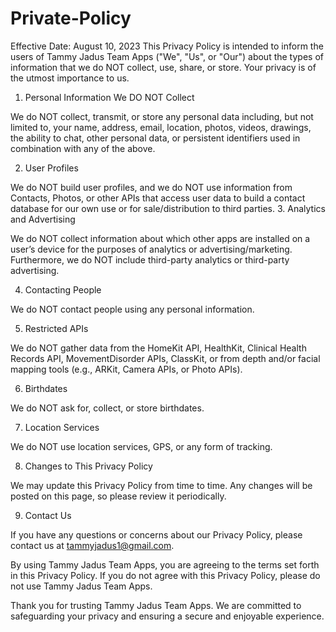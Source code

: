 # Private-Policy
Effective Date: August 10, 2023  This Privacy Policy is intended to inform the users of Tammy Jadus Team Apps ("We", "Us", or "Our") about the types of information that we do NOT collect, use, share, or store. Your privacy is of the utmost importance to us.

1. Personal Information We DO NOT Collect

We do NOT collect, transmit, or store any personal data including, but not limited to, your name, address, email, location, photos, videos, drawings, the ability to chat, other personal data, or persistent identifiers used in combination with any of the above.

2. User Profiles

We do NOT build user profiles, and we do NOT use information from Contacts, Photos, or other APIs that access user data to build a contact database for our own use or for sale/distribution to third parties.
3. Analytics and Advertising

We do NOT collect information about which other apps are installed on a user’s device for the purposes of analytics or advertising/marketing. Furthermore, we do NOT include third-party analytics or third-party advertising.

4. Contacting People

We do NOT contact people using any personal information.

5. Restricted APIs

We do NOT gather data from the HomeKit API, HealthKit, Clinical Health Records API, MovementDisorder APIs, ClassKit, or from depth and/or facial mapping tools (e.g., ARKit, Camera APIs, or Photo APIs).

6. Birthdates

We do NOT ask for, collect, or store birthdates.

7. Location Services

We do NOT use location services, GPS, or any form of tracking.

8. Changes to This Privacy Policy

We may update this Privacy Policy from time to time. Any changes will be posted on this page, so please review it periodically.

9. Contact Us 

If you have any questions or concerns about our Privacy Policy, please contact us at tammyjadus1@gmail.com.

By using Tammy Jadus Team Apps, you are agreeing to the terms set forth in this Privacy Policy. If you do not agree with this Privacy Policy, please do not use Tammy Jadus Team Apps.

Thank you for trusting Tammy Jadus Team Apps. We are committed to safeguarding your privacy and ensuring a secure and enjoyable experience.




